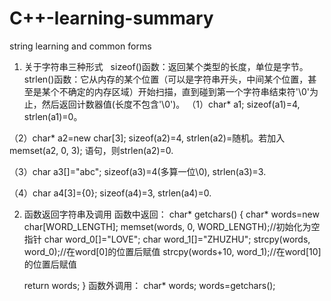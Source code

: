 # C++-learning-summary
string learning and common forms
1. 关于字符串三种形式   
sizeof()函数：返回某个类型的长度，单位是字节。
strlen()函数：它从内存的某个位置（可以是字符串开头，中间某个位置，甚至是某个不确定的内存区域）开始扫描，直到碰到第一个字符串结束符'\0'为止，然后返回计数器值(长度不包含'\0')。
（1）char* a1;
sizeof(a1)=4, strlen(a1)=0。

（2）char* a2=new char[3];
sizeof(a2)=4, strlen(a2)=随机。若加入memset(a2, 0, 3); 语句，则strlen(a2)=0.

（3）char a3[]="abc";
sizeof(a3)=4(多算一位\0), strlen(a3)=3.

（4）char a4[3]={0};
sizeof(a4)=3, strlen(a4)=0.

2. 函数返回字符串及调用
函数中返回：
char* getchars()
{
    char* words=new char[WORD_LENGTH];
    memset(words, 0, WORD_LENGTH);//初始化为空指针
    char word_0[]="LOVE";
    char word_1[]="ZHUZHU";
    strcpy(words, word_0);//在word[0]的位置后赋值
    strcpy(words+10, word_1);//在word[10]的位置后赋值
	
    return words;
}
函数外调用：
char* words;
words=getchars();
